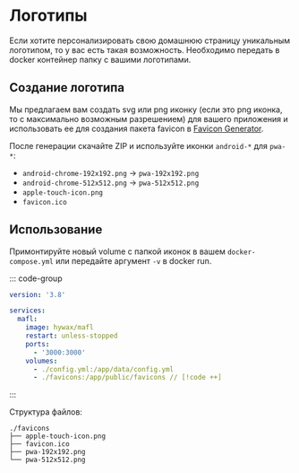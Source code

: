 # Логотипы

Если хотите персонализировать свою домашнюю страницу уникальным логотипом, то у вас есть такая возможность.
Необходимо передать в docker контейнер папку с вашими логотипами.

## Создание логотипа

Мы предлагаем вам создать svg или png иконку (если это png иконка, то с максимально возможным разрешением) для вашего приложения и использовать ее для создания пакета favicon в [Favicon Generator](https://realfavicongenerator.net/).

После генерации скачайте ZIP и используйте иконки `android-*` для `pwa-*`:
* `android-chrome-192x192.png` → `pwa-192x192.png`
* `android-chrome-512x512.png` → `pwa-512x512.png`
* `apple-touch-icon.png`
* `favicon.ico`

## Использование

Примонтируйте новый volume с папкой иконок в вашем `docker-compose.yml` или передайте аргумент `-v` в docker run.

::: code-group
```yaml [docker-compose.yml]
version: '3.8'

services:
  mafl:
    image: hywax/mafl
    restart: unless-stopped
    ports:
      - '3000:3000'
    volumes:
      - ./config.yml:/app/data/config.yml
      - ./favicons:/app/public/favicons // [!code ++]
```
:::

Структура файлов:

```text
./favicons
├── apple-touch-icon.png
├── favicon.ico
├── pwa-192x192.png
└── pwa-512x512.png
```
